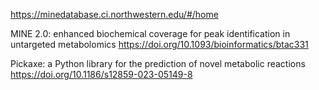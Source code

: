 https://minedatabase.ci.northwestern.edu/#/home


MINE 2.0: enhanced biochemical coverage for peak identification in untargeted metabolomics
https://doi.org/10.1093/bioinformatics/btac331

Pickaxe: a Python library for the prediction of novel metabolic reactions
https://doi.org/10.1186/s12859-023-05149-8